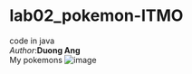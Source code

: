 # lab02_pokemon-ITMO <br/>
code in java<br/>
<i>Author</i>:<b>Duong Ang</b><br/>
My pokemons
![image](https://user-images.githubusercontent.com/114881641/202335863-d95db9d2-d8fa-4445-9222-fe444d5523ec.png)
